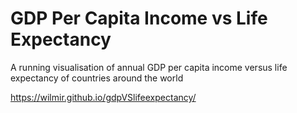 # GDP Per Capita Income vs Life Expectancy
A running visualisation of annual GDP per capita income versus life expectancy of countries around the world

https://wilmir.github.io/gdpVSlifeexpectancy/
